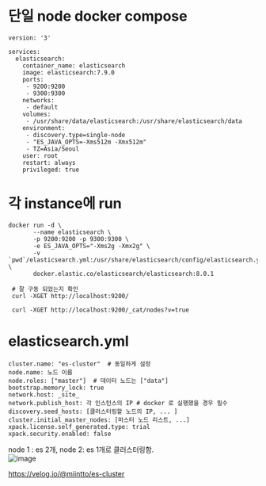 # 단일 node docker compose
```
version: '3'

services:
  elasticsearch:
    container_name: elasticsearch
    image: elasticsearch:7.9.0
    ports:
     - 9200:9200
     - 9300:9300
    networks:
     - default
    volumes:
     - /usr/share/data/elasticsearch:/usr/share/elasticsearch/data
    environment:
     - discovery.type=single-node
     - "ES_JAVA_OPTS=-Xms512m -Xmx512m"
     - TZ=Asia/Seoul
    user: root
    restart: always
    privileged: true
```  

# 각 instance에 run
```  
docker run -d \
       --name elasticsearch \
       -p 9200:9200 -p 9300:9300 \
       -e ES_JAVA_OPTS="-Xms2g -Xmx2g" \
       -v `pwd`/elasticsearch.yml:/usr/share/elasticsearch/config/elasticsearch.yml \
       docker.elastic.co/elasticsearch/elasticsearch:8.0.1
       
 # 잘 구동 되었는지 확인      
 curl -XGET http://localhost:9200/          
 
 curl -XGET http://localhost:9200/_cat/nodes?v=true
```  

#  elasticsearch.yml 
```  
cluster.name: "es-cluster"  # 동일하게 설정
node.name: 노드 이름
node.roles: ["master"]  # 데이터 노드는 ["data"]
bootstrap.memory_lock: true
network.host: _site_
network.publish_host: 각 인스턴스의 IP # docker 로 실행했을 경우 필수
discovery.seed_hosts: [클러스터링할 노드의 IP, ... ]
cluster.initial_master_nodes: [마스터 노드 리스트, ...]
xpack.license.self_generated.type: trial
xpack.security.enabled: false
```  


node 1 : es 2개,  node 2: es 1개로 클러스터링함.  
![image](https://user-images.githubusercontent.com/67637716/202222075-e193f098-e87a-4908-9118-dbcba7f05056.png)  






https://velog.io/@miintto/es-cluster  
